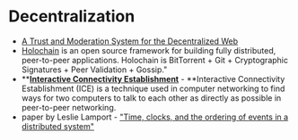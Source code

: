 # Decentralization

* [A Trust and Moderation System for the Decentralized Web](https://adecentralizedworld.com/2020/06/a-trust-and-moderation-system-for-the-decentralized-web/)
* [Holochain](https://holochain.org) is an open source framework for building fully distributed, peer-to-peer applications. Holochain is BitTorrent + Git + Cryptographic Signatures + Peer Validation + Gossip."&#x20;
* ****[**Interactive Connectivity Establishment**](https://en.wikipedia.org/wiki/Interactive\_Connectivity\_Establishment)** - **Interactive Connectivity Establishment (ICE) is a technique used in computer networking to find ways for two computers to talk to each other as directly as possible in peer-to-peer networking.
* paper by Leslie Lamport -  ["Time, clocks, and the ordering of events in a distributed system"](https://lamport.azurewebsites.net/pubs/time-clocks.pdf)

